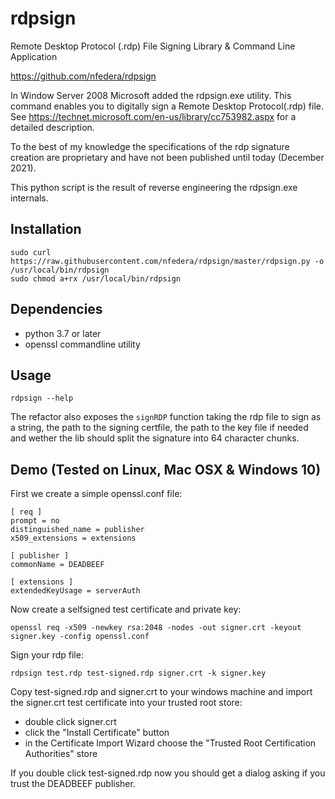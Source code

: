 # rdpsign
Remote Desktop Protocol (.rdp) File Signing Library & Command Line Application

https://github.com/nfedera/rdpsign


In Window Server 2008 Microsoft added the rdpsign.exe utility.
This command enables you to digitally sign a Remote Desktop Protocol(.rdp) file.
See https://technet.microsoft.com/en-us/library/cc753982.aspx for a detailed description.

To the best of my knowledge the specifications of the rdp signature creation are proprietary and have not been published until today (December 2021).

This python script is the result of reverse engineering the rdpsign.exe internals.


## Installation

    sudo curl https://raw.githubusercontent.com/nfedera/rdpsign/master/rdpsign.py -o /usr/local/bin/rdpsign
    sudo chmod a+rx /usr/local/bin/rdpsign


## Dependencies

- python 3.7 or later
- openssl commandline utility


## Usage

    rdpsign --help

The refactor also exposes the `signRDP` function taking the rdp file to sign as a string, the path to the signing certfile, the path to the key file if needed and wether the lib should split the signature into 64 character chunks.


## Demo (Tested on Linux, Mac OSX & Windows 10)

First we create a simple openssl.conf file:

    [ req ]
    prompt = no
    distinguished_name = publisher
    x509_extensions = extensions

    [ publisher ]
    commonName = DEADBEEF

    [ extensions ]
    extendedKeyUsage = serverAuth

Now create a selfsigned test certificate and private key:

    openssl req -x509 -newkey rsa:2048 -nodes -out signer.crt -keyout signer.key -config openssl.conf

Sign your rdp file:

    rdpsign test.rdp test-signed.rdp signer.crt -k signer.key

Copy test-signed.rdp and signer.crt to your windows machine and import the signer.crt test certificate into your trusted root store:
- double click signer.crt
- click the "Install Certificate" button
- in the Certificate Import Wizard choose the "Trusted Root Certification Authorities" store


If you double click test-signed.rdp now you should get a dialog asking if you trust the DEADBEEF publisher.
